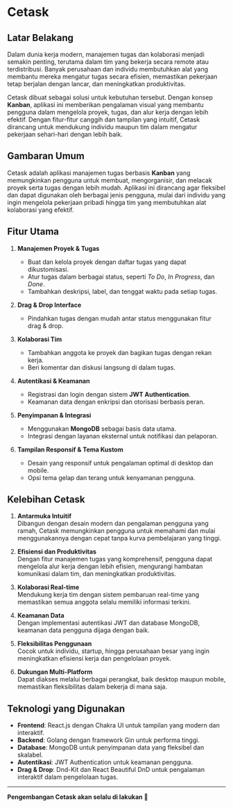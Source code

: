 # Cetask

## Latar Belakang

Dalam dunia kerja modern, manajemen tugas dan kolaborasi menjadi semakin penting, terutama dalam tim yang bekerja secara remote atau terdistribusi. Banyak perusahaan dan individu membutuhkan alat yang membantu mereka mengatur tugas secara efisien, memastikan pekerjaan tetap berjalan dengan lancar, dan meningkatkan produktivitas.

Cetask dibuat sebagai solusi untuk kebutuhan tersebut. Dengan konsep **Kanban**, aplikasi ini memberikan pengalaman visual yang membantu pengguna dalam mengelola proyek, tugas, dan alur kerja dengan lebih efektif. Dengan fitur-fitur canggih dan tampilan yang intuitif, Cetask dirancang untuk mendukung individu maupun tim dalam mengatur pekerjaan sehari-hari dengan lebih baik.

## Gambaran Umum

Cetask adalah aplikasi manajemen tugas berbasis **Kanban** yang memungkinkan pengguna untuk membuat, mengorganisir, dan melacak proyek serta tugas dengan lebih mudah. Aplikasi ini dirancang agar fleksibel dan dapat digunakan oleh berbagai jenis pengguna, mulai dari individu yang ingin mengelola pekerjaan pribadi hingga tim yang membutuhkan alat kolaborasi yang efektif.

## Fitur Utama

1. **Manajemen Proyek & Tugas**
   - Buat dan kelola proyek dengan daftar tugas yang dapat dikustomisasi.
   - Atur tugas dalam berbagai status, seperti *To Do*, *In Progress*, dan *Done*.
   - Tambahkan deskripsi, label, dan tenggat waktu pada setiap tugas.

2. **Drag & Drop Interface**
   - Pindahkan tugas dengan mudah antar status menggunakan fitur drag & drop.

3. **Kolaborasi Tim**
   - Tambahkan anggota ke proyek dan bagikan tugas dengan rekan kerja.
   - Beri komentar dan diskusi langsung di dalam tugas.

4. **Autentikasi & Keamanan**
   - Registrasi dan login dengan sistem **JWT Authentication**.
   - Keamanan data dengan enkripsi dan otorisasi berbasis peran.

5. **Penyimpanan & Integrasi**
   - Menggunakan **MongoDB** sebagai basis data utama.
   - Integrasi dengan layanan eksternal untuk notifikasi dan pelaporan.

6. **Tampilan Responsif & Tema Kustom**
   - Desain yang responsif untuk pengalaman optimal di desktop dan mobile.
   - Opsi tema gelap dan terang untuk kenyamanan pengguna.

## Kelebihan Cetask

1. **Antarmuka Intuitif**  
   Dibangun dengan desain modern dan pengalaman pengguna yang ramah, Cetask memungkinkan pengguna untuk memahami dan mulai menggunakannya dengan cepat tanpa kurva pembelajaran yang tinggi.

2. **Efisiensi dan Produktivitas**  
   Dengan fitur manajemen tugas yang komprehensif, pengguna dapat mengelola alur kerja dengan lebih efisien, mengurangi hambatan komunikasi dalam tim, dan meningkatkan produktivitas.

3. **Kolaborasi Real-time**  
   Mendukung kerja tim dengan sistem pembaruan real-time yang memastikan semua anggota selalu memiliki informasi terkini.

4. **Keamanan Data**  
   Dengan implementasi autentikasi JWT dan database MongoDB, keamanan data pengguna dijaga dengan baik.

5. **Fleksibilitas Penggunaan**  
   Cocok untuk individu, startup, hingga perusahaan besar yang ingin meningkatkan efisiensi kerja dan pengelolaan proyek.

6. **Dukungan Multi-Platform**  
   Dapat diakses melalui berbagai perangkat, baik desktop maupun mobile, memastikan fleksibilitas dalam bekerja di mana saja.

## Teknologi yang Digunakan

- **Frontend**: React.js dengan Chakra UI untuk tampilan yang modern dan interaktif.
- **Backend**: Golang dengan framework Gin untuk performa tinggi.
- **Database**: MongoDB untuk penyimpanan data yang fleksibel dan skalabel.
- **Autentikasi**: JWT Authentication untuk keamanan pengguna.
- **Drag & Drop**: Dnd-Kit dan React Beautiful DnD untuk pengalaman interaktif dalam pengelolaan tugas.

---

**Pengembangan Cetask akan selalu di lakukan 🚀**

